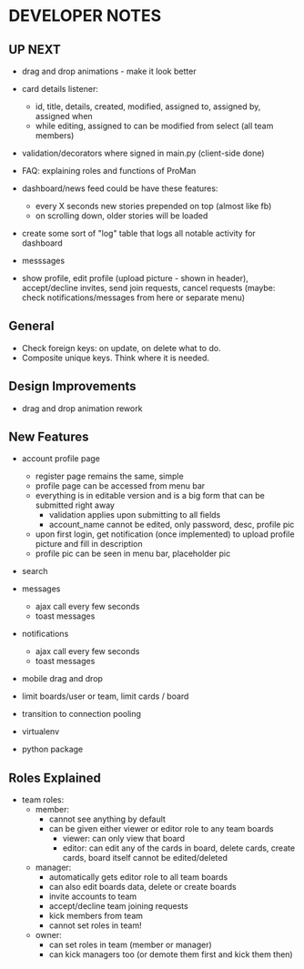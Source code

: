 
# DEVELOPER NOTES

## UP NEXT
- drag and drop animations - make it look better

- card details listener:
    + id, title, details, created, modified, assigned to, assigned by, assigned when
    + while editing, assigned to can be modified from select (all team members)

- validation/decorators where signed in main.py (client-side done)

- FAQ: explaining roles and functions of ProMan

- dashboard/news feed could be have these features:
    + every X seconds new stories prepended on top (almost like fb)
    + on scrolling down, older stories will be loaded

- create some sort of "log" table that logs all notable activity for dashboard

- messsages

- show profile, edit profile (upload picture - shown in header), accept/decline invites, send join requests, cancel requests (maybe: check notifications/messages from here or separate menu)

## General

- Check foreign keys: on update, on delete what to do.
- Composite unique keys. Think where it is needed.


## Design Improvements

- drag and drop animation rework


## New Features

- account profile page
    + register page remains the same, simple
    + profile page can be accessed from menu bar
    + everything is in editable version and is a big form that can be submitted right away
        - validation applies upon submitting to all fields
        - account_name cannot be edited, only password, desc, profile pic
    + upon first login, get notification (once implemented) to upload profile picture and fill in description
    + profile pic can be seen in menu bar, placeholder pic

- search

- messages
    + ajax call every few seconds
    + toast messages

- notifications
    + ajax call every few seconds
    + toast messages

- mobile drag and drop

- limit boards/user or team, limit cards / board

- transition to connection pooling

- virtualenv

- python package


## Roles Explained

- team roles:
    + member:
        - cannot see anything by default
        - can be given either viewer or editor role to any team boards
            + viewer: can only view that board
            + editor: can edit any of the cards in board, delete cards, create cards, board itself cannot be edited/deleted
    + manager:
        - automatically gets editor role to all team boards
        - can also edit boards data, delete or create boards
        - invite accounts to team
        - accept/decline team joining requests
        - kick members from team
        - cannot set roles in team!
    + owner:
        - can set roles in team (member or manager)
        - can kick managers too (or demote them first and kick them then)
